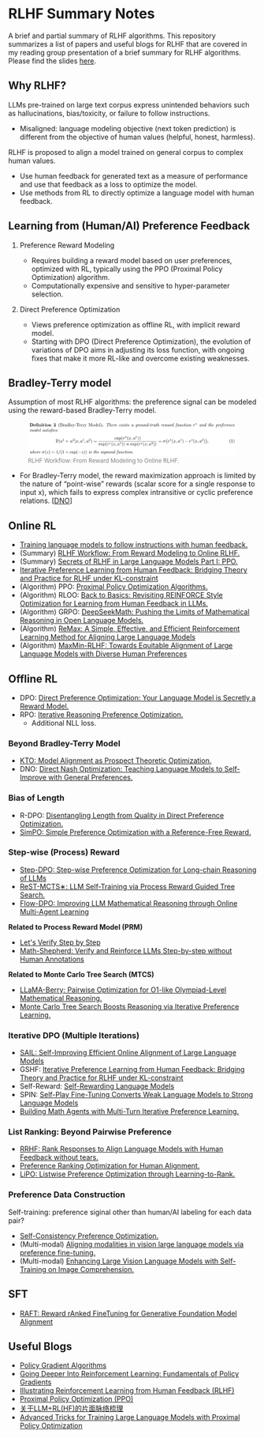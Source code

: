 # RLHF Summary Notes
A brief and partial summary of RLHF algorithms.
This repository summarizes a list of papers and useful blogs for RLHF that are covered in my reading group presentation of a brief summary for RLHF algorithms. Please find the slides [here](Reading_Group_RLHF.pdf). 

## Why RLHF?
LLMs pre-trained on large text corpus express unintended behaviors such as hallucinations, bias/toxicity, or failure to follow instructions.
- Misaligned: language modeling objective (next token prediction) is different from the objective of human values (helpful, honest, harmless).

RLHF is proposed to align a model trained on general corpus to complex human values.
- Use human feedback for generated text as a measure of performance and use that feedback as a loss to optimize the model.
- Use methods from RL to directly optimize a language model with human feedback.

## Learning from (Human/AI) Preference Feedback

1. Preference Reward Modeling 
    - Requires building a reward model based on user preferences, optimized with RL, typically using the PPO (Proximal Policy Optimization) algorithm.
    - Computationally expensive and sensitive to hyper-parameter selection.

2. Direct Preference Optimization
    - Views preference optimization as offline RL, with implicit reward model.
    - Starting with DPO (Direct Preference Optimization), the evolution of variations of DPO aims in adjusting its loss function, with ongoing fixes that make it more RL-like and overcome existing weaknesses.

## Bradley-Terry model
Assumption of most RLHF algorithms: the preference signal can be modeled using the reward-based Bradley-Terry model.

<figure>
  <img src="bt_model_rlhf_workflow.png" alt="Alt text" width="500">
  <figcaption style="font-size: smaller; color: gray;">RLHF Workflow: From Reward Modeling to Online RLHF.</figcaption>
</figure>

* For Bradley-Terry model, the reward maximization approach is limited by the nature of “point-wise” rewards (scalar score for a single response to input x), which fails to express complex intransitive or cyclic preference relations. [[DNO](https://arxiv.org/abs/2404.03715)]


## Online RL
- [Training language models to follow instructions with human feedback.](https://arxiv.org/abs/2203.02155)
- (Summary) [RLHF Workflow: From Reward Modeling to Online RLHF.](https://arxiv.org/pdf/2405.07863v1)
- (Summary) [Secrets of RLHF in Large Language Models Part I: PPO.](https://arxiv.org/abs/2307.04964)
- [Iterative Preference Learning from Human Feedback: Bridging  Theory and Practice for RLHF under KL-constraint](https://arxiv.org/abs/2312.11456)
- (Algorithm) PPO: [Proximal Policy Optimization Algorithms.](https://arxiv.org/abs/1707.06347)
- (Algorithm) RLOO: [Back to Basics: Revisiting REINFORCE Style Optimization for Learning from Human Feedback in LLMs.](https://arxiv.org/abs/2402.14740)
- (Algorithm) GRPO: [DeepSeekMath: Pushing the Limits of Mathematical Reasoning in Open Language Models.](https://arxiv.org/pdf/2402.03300)
- (Algorithm) [ReMax: A Simple, Effective, and Efficient Reinforcement Learning Method for Aligning Large Language Models](https://arxiv.org/abs/2310.10505)
- (Algorithm) [MaxMin-RLHF: Towards Equitable Alignment of Large Language Models with Diverse Human Preferences](https://arxiv.org/abs/2402.08925)

## Offline RL
- DPO: [Direct Preference Optimization: Your Language Model is Secretly a Reward Model.](https://arxiv.org/abs/2305.18290) 
- RPO: [Iterative Reasoning Preference Optimization.](https://arxiv.org/abs/2404.19733)
    - Additional NLL loss.
### Beyond Bradley-Terry Model
- [KTO: Model Alignment as Prospect Theoretic Optimization.](https://arxiv.org/abs/2402.01306)
- DNO: [Direct Nash Optimization: Teaching Language Models to Self-Improve with General Preferences.](https://arxiv.org/abs/2404.03715)
### Bias of Length
- R-DPO: [Disentangling Length from Quality in Direct Preference Optimization.](https://arxiv.org/abs/2403.19159) 
- [SimPO: Simple Preference Optimization with a Reference-Free Reward.](https://arxiv.org/abs/2405.14734)
### Step-wise (Process) Reward
- [Step-DPO: Step-wise Preference Optimization for Long-chain Reasoning of LLMs](https://arxiv.org/abs/2406.18629)
- [ReST-MCTS∗: LLM Self-Training via Process Reward Guided Tree Search.](https://arxiv.org/abs/2406.03816)
- [Flow-DPO: Improving LLM Mathematical Reasoning through Online Multi-Agent Learning](https://arxiv.org/abs/2410.22304) 

**Related to Process Reward Model (PRM)**
- [Let's Verify Step by Step](https://arxiv.org/abs/2305.20050)
- [Math-Shepherd: Verify and Reinforce LLMs Step-by-step without Human Annotations](https://arxiv.org/abs/2312.08935)
  
**Related to Monte Carlo Tree Search (MTCS)**
- [LLaMA-Berry: Pairwise Optimization for O1-like Olympiad-Level Mathematical Reasoning.](https://arxiv.org/abs/2410.02884)
- [Monte Carlo Tree Search Boosts Reasoning via Iterative Preference Learning.](https://arxiv.org/abs/2405.00451)

### Iterative DPO (Multiple Iterations)
- [SAIL: Self-Improving Efficient Online Alignment of Large Language Models](https://arxiv.org/abs/2406.15567)
- GSHF: [Iterative Preference Learning from Human Feedback: Bridging Theory and Practice for RLHF under KL-constraint](https://arxiv.org/pdf/2312.11456)
- Self-Reward: [Self-Rewarding Language Models](https://arxiv.org/abs/2401.10020)
- SPIN: [Self-Play Fine-Tuning Converts Weak Language Models to Strong Language Models](https://arxiv.org/abs/2401.01335)
- [Building Math Agents with Multi-Turn Iterative Preference Learning.](https://arxiv.org/abs/2409.02392)

### List Ranking: Beyond Pairwise Preference
- [RRHF: Rank Responses to Align Language Models with Human Feedback without tears.](https://arxiv.org/abs/2304.05302)
- [Preference Ranking Optimization for Human Alignment.](https://arxiv.org/abs/2306.17492)
- [LiPO: Listwise Preference Optimization through Learning-to-Rank.](https://arxiv.org/abs/2402.01878)

### Preference Data Construction
Self-training: preference siginal other than human/AI labeling for each data pair?
- [Self-Consistency Preference Optimization.](https://arxiv.org/abs/2411.04109)
- (Multi-modal) [Aligning modalities in vision large language models via preference fine-tuning.](https://arxiv.org/abs/2402.11411)
- (Multi-modal) [Enhancing Large Vision Language Models with Self-Training on Image Comprehension.](https://arxiv.org/abs/2405.19716)

## SFT
- [RAFT: Reward rAnked FineTuning for Generative Foundation  Model Alignment](https://arxiv.org/abs/2304.06767)

## Useful Blogs
- [Policy Gradient Algorithms](https://lilianweng.github.io/posts/2018-04-08-policy-gradient/) 
- [Going Deeper Into Reinforcement Learning: Fundamentals of Policy Gradients](https://danieltakeshi.github.io/2017/03/28/going-deeper-into-reinforcement-learning-fundamentals-of-policy-gradients/)
- [Illustrating Reinforcement Learning from Human Feedback (RLHF)](https://huggingface.co/blog/rlhf)
- [Proximal Policy Optimization (PPO)](https://huggingface.co/blog/deep-rl-ppo)
- [关于LLM+RL(HF)的片面脉络梳理](https://zhuanlan.zhihu.com/p/1686790674?utm_psn=1833144248435879936) 
- [Advanced Tricks for Training Large Language Models with Proximal Policy Optimization](https://www.notion.so/eb7b2d1891f44b3a84e7396d19d39e6f?v=01bcb084210149488d730064cbabc99f) 
